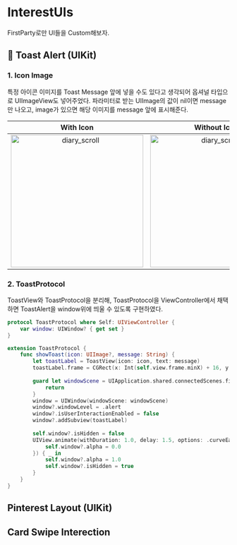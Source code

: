 # InterestUIs
FirstParty로만 UI들을 Custom해보자.

## 🧡 Toast Alert (UIKit)
### 1. Icon Image
특정 아이콘 이미지를 Toast Message 앞에 넣을 수도 있다고 생각되어 옵셔널 타입으로 UIImageView도 넣어주었다. 파라미터로 받는 UIImage의 값이 nil이면 message만 나오고, image가 있으면 해당 이미지를 message 앞에 표시해준다. 

| With Icon | Without Icon | 
|:--------:|:--------:|
|<img src="https://github.com/user-attachments/assets/b8e25d25-cfd3-491e-9ef0-59f334c2ce85" alt="diary_scroll" width="300">|<img src="https://github.com/user-attachments/assets/9bf4e8d7-cf8b-4c01-90a8-d95d1362a25d" alt="diary_scroll" width="300">|

### 2. ToastProtocol
ToastView와 ToastProtocol을 분리해, ToastProtocol을 ViewController에서 채택하면 ToastAlert을 window위에 띄울 수 있도록 구현하였다.
```swift
protocol ToastProtocol where Self: UIViewController {
    var window: UIWindow? { get set }
}

extension ToastProtocol {
    func showToast(icon: UIImage?, message: String) {
        let toastLabel = ToastView(icon: icon, text: message)
        toastLabel.frame = CGRect(x: Int(self.view.frame.minX) + 16, y: Int(self.view.frame.midY), width: Int(self.view.frame.width) - 32, height: 50)
        
        guard let windowScene = UIApplication.shared.connectedScenes.first as? UIWindowScene else {
            return
        }
        window = UIWindow(windowScene: windowScene)
        window?.windowLevel = .alert
        window?.isUserInteractionEnabled = false
        window?.addSubview(toastLabel)
        
        self.window?.isHidden = false
        UIView.animate(withDuration: 1.0, delay: 1.5, options: .curveEaseOut, animations: {
            self.window?.alpha = 0.0
        }) { _ in
            self.window?.alpha = 1.0
            self.window?.isHidden = true
        }
    }
}
```

## Pinterest Layout (UIKit)


## Card Swipe Interection
